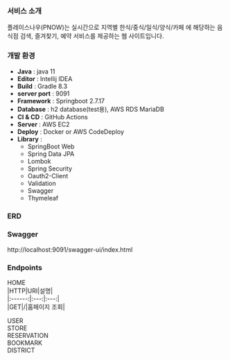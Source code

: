 ### 서비스 소개
플레이스나우(PNOW)는 실시간으로 지역별 한식/중식/일식/양식/카페 에 해당하는 음식점 검색, 즐겨찾기, 예약 서비스를 제공하는 웹 사이트입니다. 
### 개발 환경
- **Java** : java 11
- **Editor** : Intellij IDEA
- **Build** : Gradle 8.3
- **server port** : 9091
- **Framework** : Springboot 2.7.17
- **Database** : h2 database(test용), AWS RDS MariaDB
- **CI & CD** : GitHub Actions
- **Server** : AWS EC2
- **Deploy** : Docker or AWS CodeDeploy
- **Library** :
  - SpringBoot Web 
  - Spring Data JPA 
  - Lombok 
  - Spring Security 
  - Oauth2-Client 
  - Validation 
  - Swagger 
  - Thymeleaf

### ERD

### Swagger
http://localhost:9091/swagger-ui/index.html       
  
### Endpoints
HOME    
|HTTP|URI|설명|   
|:------:|:---:|:---:|   
|GET|/|홈페이지 조회|    
  
USER    
STORE    
RESERVATION    
BOOKMARK    
DISTRICT    



     
[//]: # (Frontend   )

[//]: # (- Bootstrap 4.3.1)

[//]: # (- Thymeleaf 2.7.17    )

[//]: # (       )
[//]: # (Backend   )

[//]: # (- Spring Boot 2.7.17)

[//]: # (- Spring Security)

[//]: # (- Oauth2-Client 2.7.17)

[//]: # (- Spring Data JPA 2.7.17)

[//]: # (- Validation 2.7.17)

[//]: # (- Swagger 3.0.0)

[//]: # (     )
[//]: # (배포)

[//]: # (- Ec2)

[//]: # (- RDS : MariaDB)

[//]: # (- GitHub Actions)

[//]: # (- AWS CodeDeploy)